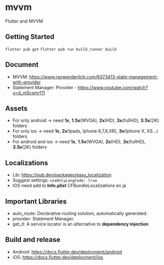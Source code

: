 # mvvm
Flutter and MVVM

## Getting Started
`flutter pub get`
`flutter pub run build_runner build`

## Document
- MVVM: https://www.raywenderlich.com/6373413-state-management-with-provider
- Statement Manager: Provider - https://www.youtube.com/watch?v=d_m5csmrf7I

## Assets
- For only android -> need **1x**, **1.5x**(WVGA), **2x**(HD), **3x**(fullHD), **3.5x**(2K) folders
- For only ios -> need **1x**, **2x**(Ipads, Iphone 6,7,8,XR), **3x**(Iphone X, XS...) folders
- For android and ios -> need **1x**, **1.5x**(WVGA), **2x**(HD), **3x**(fullHD), **3.5x**(2K) folders

## Localizations
- Lib: https://pub.dev/packages/easy_localization
- Suggest settings: `useOnlyLangCode: true`
- IOS need add to **Info.plist**
  <key>CFBundleLocalizations</key>
  <array>
  <string>en</string>
  <string>ja</string>
  </array>
  
## Important Libraries
- auto_route: Declarative routing solution, automatically generated.
- provider: Statement Manager.
- get_it: A service locator is an alternative to **dependency injection**

## Build and release
- Android: https://docs.flutter.dev/deployment/android
- iOS: https://docs.flutter.dev/deployment/ios
